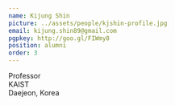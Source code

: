 ```yaml
---
name: Kijung Shin
picture: ../assets/people/kjshin-profile.jpg
email: kijung.shin89@gmail.com
pgpkey: http://goo.gl/FIWmy8
position: alumni
order: 3
---
```

Professor<br>
KAIST<br>
Daejeon, Korea<br>
